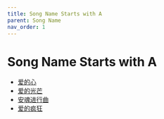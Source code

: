 ```yaml
---
title: Song Name Starts with A
parent: Song Name 
nav_order: 1
---
```


# Song Name Starts with A

- [爱的心](/lyrics/Zhao_Mu_Yang/aidexin)
- [爱的光芒](/lyrics/Hu_Xi/aideguangmang)
- [安魂进行曲](/lyrics/Wang_Yong/anhunjinxingqu)
- [爱的疯狂](/lyrics/Ming_Jie/aidefengkuang)